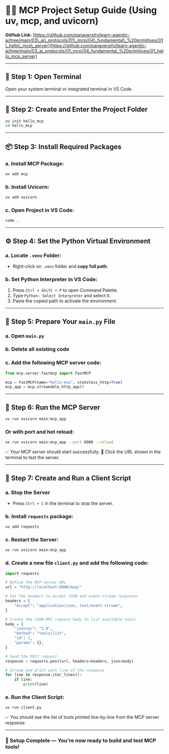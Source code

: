 # 🧑‍💻 MCP Project Setup Guide (Using uv, mcp, and uvicorn)

**GitHub Link:** [https://github.com/panaversity/learn-agentic-ai/tree/main/03\_ai\_protocols/01\_mcp/04\_fundamental\_%20primitives/01\_hello\_mcp\_server](https://github.com/panaversity/learn-agentic-ai/tree/main/03_ai_protocols/01_mcp/04_fundamental_%20primitives/01_hello_mcp_server)

---

## 📁 Step 1: Open Terminal

Open your system terminal or integrated terminal in VS Code.

---

## 📂 Step 2: Create and Enter the Project Folder

```bash
uv init hello_mcp
cd hello_mcp
```

---

## 📦 Step 3: Install Required Packages

### a. Install MCP Package:

```bash
uv add mcp
```

### b. Install Uvicorn:

```bash
uv add uvicorn
```

### c. Open Project in VS Code:

```bash
code .
```

---

## ⚙️ Step 4: Set the Python Virtual Environment

### a. Locate `.venv` Folder:

* Right-click on `.venv` folder and **copy full path**.

### b. Set Python Interpreter in VS Code:

1. Press `Ctrl + Shift + P` to open Command Palette.
2. Type `Python: Select Interpreter` and select it.
3. Paste the copied path to activate the environment.

---

## 📝 Step 5: Prepare Your `main.py` File

### a. Open `main.py`

### b. Delete all existing code

### c. Add the following MCP server code:

```python
from mcp.server.fastmcp import FastMCP

mcp = FastMCP(name="hello-mcp", stateless_http=True)
mcp_app = mcp.streamable_http_app()
```

---

## 🚀 Step 6: Run the MCP Server

```bash
uv run uvicorn main:mcp_app
```

### Or with port and hot reload:

```bash
uv run uvicorn main:mcp_app --port 8000 --reload
```

✅ Your MCP server should start successfully.
🔗 Click the URL shown in the terminal to test the server.

---

## 🤖 Step 7: Create and Run a Client Script

### a. Stop the Server

* Press `Ctrl + C` in the terminal to stop the server.

### b. Install `requests` package:

```bash
uv add requests
```

### c. Restart the Server:

```bash
uv run uvicorn main:mcp_app
```

### d. Create a new file `client.py` and add the following code:

```python
import requests

# Define the MCP server URL
url = "http://localhost:8000/mcp/"

# Set the headers to accept JSON and event-stream responses
headers = {
    "Accept": "application/json, text/event-stream",
}

# Create the JSON-RPC request body to list available tools
body = {
    "jsonrpc": "2.0",
    "method": "tools/list",
    "id": 1,
    "params": {},
}

# Send the POST request
response = requests.post(url, headers=headers, json=body)

# Stream and print each line of the response
for line in response.iter_lines():
    if line:
        print(line)
```

### e. Run the Client Script:

```bash
uv run client.py
```

✅ You should see the list of tools printed line-by-line from the MCP server response.

---

### 🏁 Setup Complete — You're now ready to build and test MCP tools!
